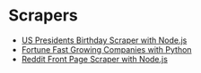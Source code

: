 # Scrapers

- [US Presidents Birthday Scraper with Node.js](https://github.com/vanessaaleung/scrapers/node-presidents-scraper)
- [Fortune Fast Growing Companies with Python](https://github.com/vanessaaleung/scrapers/blob/master/fortune-fast-growing.csv.ipynb)
- [Reddit Front Page Scraper with Node.js](https://github.com/vanessaaleung/scrapers/blob/master/reddit-front-page.js)

